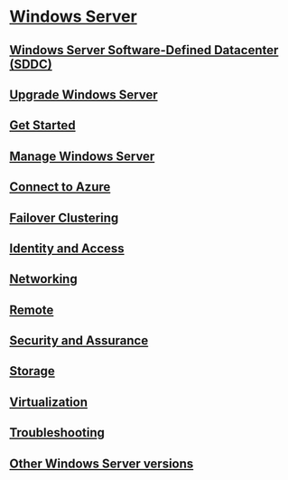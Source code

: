 # [Windows Server](windows-server.md)
## [Windows Server Software-Defined Datacenter (SDDC)](sddc.md)
## [Upgrade Windows Server](upgrade/upgrade-overview.md)
## [Get Started](get-started/Server-Basics.md)
## [Manage Windows Server](administration/manage-windows-server.yml)
## [Connect to Azure](azure-hybrid-services/index.md)
## [Failover Clustering](failover-clustering/failover-clustering-overview.md)
## [Identity and Access](identity/Identity-and-Access.md)
## [Networking](networking/index.yml)
## [Remote](remote/index.md)
## [Security and Assurance](security/security-and-assurance.md)
## [Storage](storage/storage.md)
## [Virtualization](virtualization/virtualization.md)
## [Troubleshooting](troubleshoot/windows-server-troubleshooting.md)
## [Other Windows Server versions](windows-server-versions.md)
